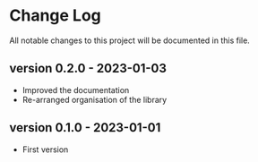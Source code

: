 # Change Log
All notable changes to this project will be documented in this file.

## version 0.2.0 - 2023-01-03
* Improved the documentation
* Re-arranged organisation of the library

## version 0.1.0 - 2023-01-01
* First version
